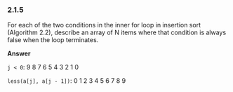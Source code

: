 ### 2.1.5

For each of the two conditions in the inner for loop in insertion sort (Algorithm 2.2), describe an array of N items where that condition is always false when the loop terminates.

**Answer**

`j < 0`: 9 8 7 6 5 4 3 2 1 0

`less(a[j], a[j - 1])`: 0 1 2 3 4 5 6 7 8 9
